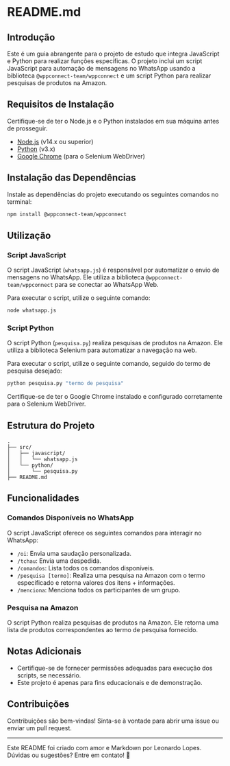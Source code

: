 # README.md

## Introdução

Este é um guia abrangente para o projeto de estudo que integra JavaScript e Python para realizar funções específicas. O projeto inclui um script JavaScript para automação de mensagens no WhatsApp usando a biblioteca `@wppconnect-team/wppconnect` e um script Python para realizar pesquisas de produtos na Amazon.

## Requisitos de Instalação

Certifique-se de ter o Node.js e o Python instalados em sua máquina antes de prosseguir.

- [Node.js](https://nodejs.org/) (v14.x ou superior)
- [Python](https://www.python.org/) (v3.x)
- [Google Chrome](https://www.google.com/chrome/) (para o Selenium WebDriver)

## Instalação das Dependências

Instale as dependências do projeto executando os seguintes comandos no terminal:

```bash
npm install @wppconnect-team/wppconnect
```

## Utilização

### Script JavaScript

O script JavaScript (`whatsapp.js`) é responsável por automatizar o envio de mensagens no WhatsApp. Ele utiliza a biblioteca `@wppconnect-team/wppconnect` para se conectar ao WhatsApp Web.

Para executar o script, utilize o seguinte comando:

```bash
node whatsapp.js
```

### Script Python

O script Python (`pesquisa.py`) realiza pesquisas de produtos na Amazon. Ele utiliza a biblioteca Selenium para automatizar a navegação na web.

Para executar o script, utilize o seguinte comando, seguido do termo de pesquisa desejado:

```bash
python pesquisa.py "termo de pesquisa"
```

Certifique-se de ter o Google Chrome instalado e configurado corretamente para o Selenium WebDriver.

## Estrutura do Projeto

```
.
├── src/
│   ├── javascript/
│   │   └── whatsapp.js
│   └── python/
│       └── pesquisa.py
├── README.md

```

## Funcionalidades

### Comandos Disponíveis no WhatsApp

O script JavaScript oferece os seguintes comandos para interagir no WhatsApp:

- `/oi`: Envia uma saudação personalizada.
- `/tchau`: Envia uma despedida.
- `/comandos`: Lista todos os comandos disponíveis.
- `/pesquisa [termo]`: Realiza uma pesquisa na Amazon com o termo especificado e retorna valores dos itens + informações.
- `/menciona`: Menciona todos os participantes de um grupo.

### Pesquisa na Amazon

O script Python realiza pesquisas de produtos na Amazon. Ele retorna uma lista de produtos correspondentes ao termo de pesquisa fornecido.

## Notas Adicionais

- Certifique-se de fornecer permissões adequadas para execução dos scripts, se necessário.
- Este projeto é apenas para fins educacionais e de demonstração.

## Contribuições

Contribuições são bem-vindas! Sinta-se à vontade para abrir uma issue ou enviar um pull request.

---

Este README foi criado com amor e Markdown por Leonardo Lopes. Dúvidas ou sugestões? Entre em contato! 🚀
